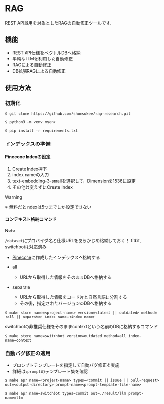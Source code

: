# RAG
REST API誤用を対象としたRAGの自動修正ツールです．

## 機能
- REST API仕様をベクトルDBへ格納
- 単純なLLMを利用した自動修正
- RAGによる自動修正
- DB拡張RAGによる自動修正

## 使用方法
### 初期化
```
$ git clone https://github.com/shonsukee/rag-research.git

$ python3 -m venv myenv

$ pip install -r requirements.txt
```

### インデックスの準備
#### Pinecone Indexの設定
1. Create Index押下
2. index nameの入力
3. text-embedding-3-smallを選択して，Dimensionを1536に設定
4. その他は変えずにCreate Index

> [!WARNING]
> ※ 無料だとIndexは5つまでしか設定できない

#### コンテキスト格納コマンド
> [!NOTE]
> `/dataset`にプロバイダ名と仕様URLをあらかじめ格納しておく！
> fitbit, switchbotは対応済み

- [Pinecone](https://app.pinecone.io/)に作成したインデックスへ格納する

- all
    - URLから取得した情報をそのままDBへ格納する
- separate
    - URLから取得した情報をコード片と自然言語に分割する
    - その後，指定されたバージョンのDBへ格納する
```
$ make store name=<project-name> version=<latest || outdated> method=<all || separate> index-name=<index-name>
```
switchbotの非推奨仕様をそのままcontextという名前のDBに格納するコマンド
```
$ make store name=switchbot version=outdated method=all index-name=context
```

### 自動バグ修正の適用
- プロンプトテンプレートを指定して自動バグ修正を実施
- 詳細は`/prompt`のテンプレート集を確認
```
$ make apr name=<project-name> types=<commit || issue || pull-request> out=<output-directory> prompt-name=<prompt-template-file-name>
```
```
$ make apr name=switchbot types=commit out=./result/llm prompt-name=llm
```

